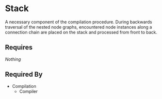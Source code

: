 # Stack

A necessary component of the compilation procedure. During backwards traversal of the nested node graphs, encountered node instances along a connection chain are placed on the stack and processed from front to back.

## Requires

*Nothing*

## Required By

- Compilation
    - Compiler
